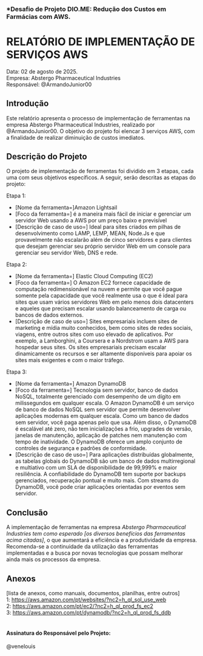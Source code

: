 ### *Desafio de Projeto DIO.ME: Redução dos Custos em Farmácias com AWS.

# RELATÓRIO DE IMPLEMENTAÇÃO DE SERVIÇOS AWS

Data: 02 de agosto de 2025. <br>
Empresa: Abstergo Pharmaceutical Industries <br>
Responsável: @ArmandoJunior00 <br>

## Introdução
Este relatório apresenta o processo de implementação de ferramentas na empresa Abstergo Pharmaceutical Industries, realizado por @ArmandoJunior00. O objetivo do projeto foi elencar 3 serviços AWS, com a finalidade de realizar diminuição de custos imediatos.

## Descrição do Projeto
O projeto de implementação de ferramentas foi dividido em 3 etapas, cada uma com seus objetivos específicos. A seguir, serão descritas as etapas do projeto:

Etapa 1: 
- [Nome da ferramenta=]Amazon Lightsail
- [Foco da ferramenta=]  é a maneira mais fácil de iniciar e gerenciar um servidor Web usando a AWS por um preço baixo e previsível
- [Descrição de caso de uso=] Ideal para sites criados em pilhas de desenvolvimento como LAMP, LEMP, MEAN, Node.Js e que provavelmente não escalarão além de cinco servidores e para clientes que desejam gerenciar seu próprio servidor Web em um console para gerenciar seu servidor Web, DNS e rede.

Etapa 2: 
- [Nome da ferramenta=] Elastic Cloud Computing (EC2)
- [Foco da ferramenta=] O Amazon EC2 fornece capacidade de computação redimensionável na nuvem e permite que você pague somente pela capacidade que você realmente usa o que é ideal para sites que usam vários servidores Web em pelo menos dois datacenters e aqueles que precisam escalar usando balanceamento de carga ou bancos de dados externos.
- [Descrição de caso de uso=] Sites empresariais incluem sites de marketing e mídia muito conhecidos, bem como sites de redes sociais, viagens, entre outros sites com uso elevado de aplicativos. Por exemplo, a Lamborghini, a Coursera e a Nordstrom usam a AWS para hospedar seus sites. Os sites empresariais precisam escalar dinamicamente os recursos e ser altamente disponíveis para apoiar os sites mais exigentes e com o maior tráfego.

Etapa 3: 
- [Nome da ferramenta=] Amazon DynamoDB
- [Foco da ferramenta=] Tecnologia sem servidor, banco de dados NoSQL, totalmente gerenciado com desempenho de um dígito em milissegundos em qualquer escala. O Amazon DynamoDB é um serviço de banco de dados NoSQL sem servidor que permite desenvolver aplicações modernas em qualquer escala. Como um banco de dados sem servidor, você paga apenas pelo que usa. Além disso, o DynamoDB é escalável até zero, não tem inicializações a frio, upgrades de versão, janelas de manutenção, aplicação de patches nem manutenção com tempo de inatividade. O DynamoDB oferece um amplo conjunto de controles de segurança e padrões de conformidade.
- [Descrição de caso de uso=] Para aplicações distribuídas globalmente, as tabelas globais do DynamoDB são um banco de dados multirregional e multiativo com um SLA de disponibilidade de 99,999% e maior resiliência. A confiabilidade do DynamoDB tem suporte por backups gerenciados, recuperação pontual e muito mais. Com streams do DynamoDB, você pode criar aplicações orientadas por eventos sem servidor.


## Conclusão
A implementação de ferramentas na empresa *Abstergo Pharmaceutical Industries tem como esperado [os diversos benefícios das ferramentas acima citadas]*, o que aumentará a eficiência e a produtividade da empresa. Recomenda-se a continuidade da utilização das ferramentas implementadas e a busca por novas tecnologias que possam melhorar ainda mais os processos da empresa.

## Anexos
[lista de anexos, como manuais, documentos, planilhas, entre outros] <br>
1: https://aws.amazon.com/pt/websites/?nc2=h_ql_sol_use_web <br>
2: https://aws.amazon.com/pt/ec2/?nc2=h_ql_prod_fs_ec2 <br>
3: https://aws.amazon.com/pt/dynamodb/?nc2=h_ql_prod_fs_ddb <br>
<br>

#### Assinatura do Responsável pelo Projeto: 
@venelouis
